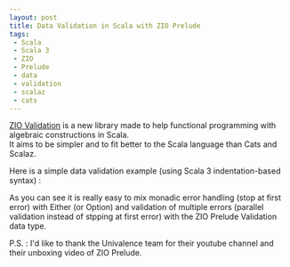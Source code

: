 ```yaml
---
layout: post
title: Data Validation in Scala with ZIO Prelude
tags:
 - Scala
 - Scala 3
 - ZIO
 - Prelude
 - data
 - validation
 - scalaz
 - cats
---
```


[ZIO Validation](https://github.com/zio/zio-prelude) is a new library made to help functional programming with algebraic constructions in Scala.  
It aims to be simpler and to fit better to the Scala language than Cats and Scalaz.  

Here is a simple data validation example (using Scala 3 indentation-based syntax) : 

<script src="https://gist.github.com/loicdescotte/7b99d4375615df989ec42d45a4b354f2.js"></script>


As you can see it is really easy to mix monadic error handling (stop at first error) with Either (or Option) and validation of multiple errors (parallel validation instead of stpping at first error) with the ZIO Prelude Validation data type.  

P.S. : I'd like to thank the Univalence team for their youtube channel and their unboxing video of ZIO Prelude.

